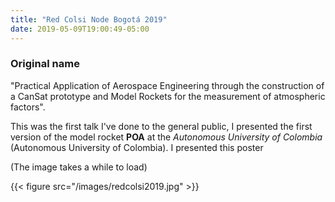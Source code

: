 ```yaml
---
title: "Red Colsi Node Bogotá 2019"
date: 2019-05-09T19:00:49-05:00
---
```

### Original name
"Practical Application of Aerospace Engineering through the construction of
a CanSat prototype and Model Rockets for the measurement of atmospheric factors".

This was the first talk I've done to the general public, I presented the first
version of the model rocket **POA** at the *Autonomous University of
Colombia* (Autonomous University of Colombia).
I presented this poster

(The image takes a while to load)

 {{< figure src="/images/redcolsi2019.jpg" >}}
